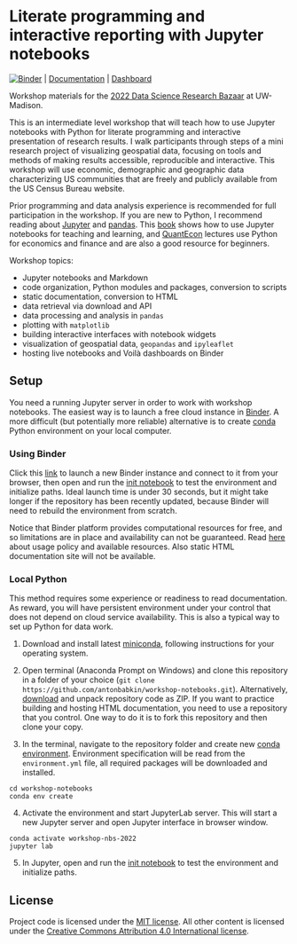 # Literate programming and interactive reporting with Jupyter notebooks

[![Binder](https://mybinder.org/badge_logo.svg)](https://mybinder.org/v2/gh/antonbabkin/workshop-notebooks/HEAD?urlpath=lab) |
[Documentation](https://antonbabkin.github.io/workshop-notebooks/) |
[Dashboard](https://mybinder.org/v2/gh/antonbabkin/workshop-notebooks/HEAD?urlpath=voila%2Frender%2Fnbs%2Fdashboard.ipynb)

Workshop materials for the [2022 Data Science Research Bazaar](https://datascience.wisc.edu/data-science-research-bazaar/) at UW-Madison.

This is an intermediate level workshop that will teach how to use Jupyter notebooks with Python for literate programming and interactive presentation of research results. I  walk participants through steps of a mini research project of visualizing geospatial data, focusing on tools and methods of making results accessible, reproducible and interactive. This workshop will use economic, demographic and geographic data characterizing US communities that are freely and publicly available from the US Census Bureau website.

Prior programming and data analysis experience is recommended for full participation in the workshop. If you are new to Python, I recommend reading about [Jupyter](https://jupyter.org/) and [pandas](https://pandas.pydata.org/). This [book](https://jupyter4edu.github.io/jupyter-edu-book/) shows how to use Jupyter notebooks for teaching and learning, and [QuantEcon](https://quantecon.org/lectures/) lectures use Python for economics and finance and are also a good resource for beginners.

Workshop topics: 
- Jupyter notebooks and Markdown
- code organization, Python modules and packages, conversion to scripts
- static documentation, conversion to HTML
- data retrieval via download and API
- data processing and analysis in `pandas`
- plotting with `matplotlib`
- building interactive interfaces with notebook widgets
- visualization of geospatial data, `geopandas` and `ipyleaflet`
- hosting live notebooks and Voilà dashboards on Binder


## Setup

You need a running Jupyter server in order to work with workshop notebooks. The easiest way is to launch a free cloud instance in [Binder](https://mybinder.org/). A more difficult (but potentially more reliable) alternative is to create [conda](https://docs.conda.io/en/latest/) Python environment on your local computer.

### Using Binder

Click this [link](https://mybinder.org/v2/gh/antonbabkin/workshop-notebooks/HEAD?urlpath=lab) to launch a new Binder instance and connect to it from your browser, then open and run the [init notebook](nbs/__init__.ipynb) to test the environment and initialize paths. Ideal launch time is under 30 seconds, but it might take longer if the repository has been recently updated, because Binder will need to rebuild the environment from scratch.

Notice that Binder platform provides computational resources for free, and so limitations are in place and availability can not be guaranteed. Read [here](https://mybinder.readthedocs.io/en/latest/about/about.html#using-the-mybinder-org-service) about usage policy and available resources. Also static HTML documentation site will not be available.


### Local Python

This method requires some experience or readiness to read documentation. As reward, you will have persistent environment under your control that does not depend on cloud service availability. This is also a typical way to set up Python for data work.

1. Download and install latest [miniconda](https://docs.conda.io/en/latest/miniconda.html), following instructions for your operating system.

2. Open terminal (Anaconda Prompt on Windows) and clone this repository in a folder of your choice (`git clone https://github.com/antonbabkin/workshop-notebooks.git`). Alternatively, [download](https://github.com/antonbabkin/workshop-notebooks/archive/refs/heads/main.zip) and unpack repository code as ZIP. If you want to practice building and hosting HTML documentation, you need to use a repository that you control. One way to do it is to fork this repository and then clone your copy.

3. In the terminal, navigate to the repository folder and create new [conda environment](https://conda.io/projects/conda/en/latest/user-guide/tasks/manage-environments.html#creating-an-environment-from-an-environment-yml-file). Environment specification will be read from the `environment.yml` file, all required packages will be downloaded and installed.
```
cd workshop-notebooks
conda env create
```

4. Activate the environment and start JupyterLab server. This will start a new Jupyter server and open Jupyter interface in browser window.
```
conda activate workshop-nbs-2022
jupyter lab
```

5. In Jupyter, open and run the [init notebook](nbs/__init__.ipynb) to test the environment and initialize paths.


## License

Project code is licensed under the [MIT license](LICENSE.md). All other content is licensed under the [Creative Commons Attribution 4.0 International license](https://creativecommons.org/licenses/by/4.0/).
